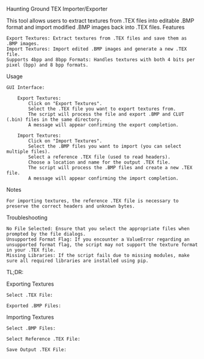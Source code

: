 Haunting Ground TEX Importer/Exporter

This tool allows users to extract textures from .TEX files into editable .BMP format and import modified .BMP images back into .TEX files.
Features

    Export Textures: Extract textures from .TEX files and save them as .BMP images.
    Import Textures: Import edited .BMP images and generate a new .TEX file.
    Supports 4bpp and 8bpp Formats: Handles textures with both 4 bits per pixel (bpp) and 8 bpp formats.

Usage

    GUI Interface:

        Export Textures:
            Click on "Export Textures".
            Select the .TEX file you want to export textures from.
            The script will process the file and export .BMP and CLUT (.bin) files in the same directory.
            A message will appear confirming the export completion.

        Import Textures:
            Click on "Import Textures".
            Select the .BMP files you want to import (you can select multiple files).
            Select a reference .TEX file (used to read headers).
            Choose a location and name for the output .TEX file.
            The script will process the .BMP files and create a new .TEX file.
            A message will appear confirming the import completion.


Notes

    For importing textures, the reference .TEX file is necessary to preserve the correct headers and unknown bytes.

Troubleshooting

    No File Selected: Ensure that you select the appropriate files when prompted by the file dialogs.
    Unsupported Format Flag: If you encounter a ValueError regarding an unsupported format flag, the script may not support the texture format in your .TEX file.
    Missing Libraries: If the script fails due to missing modules, make sure all required libraries are installed using pip.

TL;DR:

Exporting Textures

    Select .TEX File:

    Exported .BMP Files:

Importing Textures

    Select .BMP Files:

    Select Reference .TEX File:

    Save Output .TEX File:
